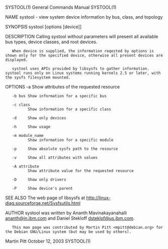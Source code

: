 SYSTOOL(1)                                                                                 General Commands Manual                                                                                 SYSTOOL(1)



NAME
       systool - view system device information by bus, class, and topology


SYNOPSIS
       systool [options [device]]


DESCRIPTION
       Calling systool without parameters will present all available bus types, device classes, and root devices.

       When device is supplied, the information reqested by options is shown only for the specified device, otherwise all present devices are displayed.

       systool uses APIs provided by libsysfs to gather information.  systool runs only on Linux systems running kernels 2.5 or later, with the sysfs filesystem mounted.


OPTIONS
       -a     Show attributes of the requested resource

       -b bus Show information for a specific bus

       -c class
              Show information for a specific class

       -d     Show only devices

       -h     Show usage

       -m module_name
              Show information for a specific module

       -p     Show absolute sysfs path to the resource

       -v     Show all attributes with values

       -A attribute
              Show attribute value for the requested resource

       -D     Show only drivers

       -P     Show device's parent


SEE ALSO
       The web page of libsysfs at http://linux-diag.sourceforge.net/Sysfsutils.html


AUTHOR
       systool was written by Ananth Mavinakayanahalli <ananth@in.ibm.com> and Daniel Stekloff <dsteklof@us.ibm.com>.

       This man page was contributed by Martin Pitt <mpitt@debian.org> for the Debian GNU/Linux system (but may be used by others).



Martin Pitt                                                                                    October 12, 2003                                                                                    SYSTOOL(1)
